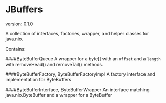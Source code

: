 JBuffers
==============
version: 0.1.0

A collection of interfaces, factories, wrapper, and helper classes for java.nio.

Contains:

####ByteBufferQueue
A wrapper for a byte[] with an `offset` and a `length` with removeHead() and removeTail() methods.

####ByteBufferFactory, ByteBufferFactoryImpl
A factory interface and implementation for ByteBuffers

####ByteBufferInterface, ByteBufferWrapper
An interface matching java.nio.ByteBuffer and a wrapper for a ByteBuffer
